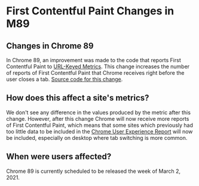 # First Contentful Paint Changes in M89

## Changes in Chrome 89

In Chrome 89, an improvement was made to the code that reports First Contentful
Paint to [URL-Keyed Metrics](https://chromium.googlesource.com/chromium/src/+/master/services/metrics/ukm_api.md).
This change increases the number of reports of First Contentful Paint that Chrome
receives right before the user closes a tab.
[Source code for this change](https://chromium-review.googlesource.com/c/chromium/src/+/2552628).

## How does this affect a site's metrics?

We don't see any difference in the values produced by the metric after this
change. However, after this change Chrome will now receive more reports of
First Contentful Paint, which means that some sites which previously had too
little data to be included in the
[Chrome User Experience Report](https://developers.google.com/web/tools/chrome-user-experience-report)
will now be included, especially on desktop where tab switching is more common.

## When were users affected?

Chrome 89 is currently scheduled to be released the week of March 2, 2021.
